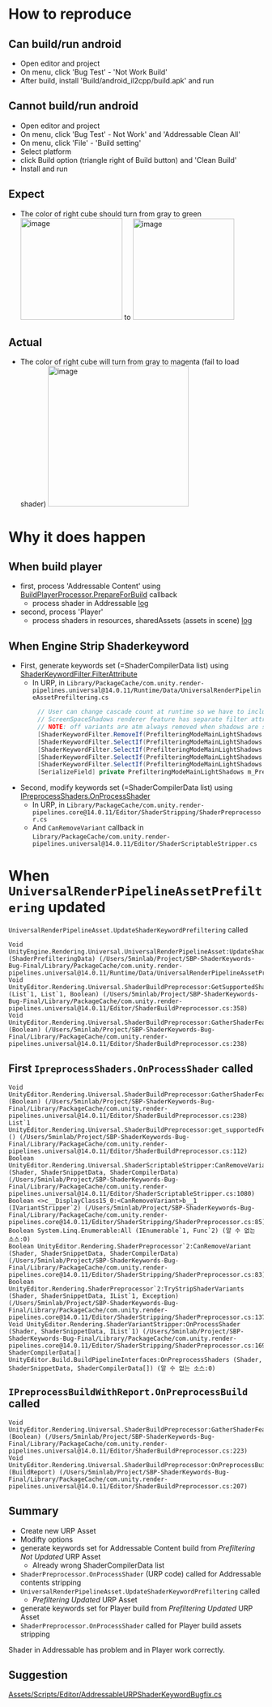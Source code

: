 # How to reproduce

## Can build/run android

- Open editor and project
- On menu, click 'Bug Test' - 'Not Work Build'
- After build, install 'Build/android_il2cpp/build.apk' and run

## Cannot build/run android

- Open editor and project
- On menu, click 'Bug Test' - Not Work' and 'Addressable Clean All'
- On menu, click 'File' - 'Build setting'
- Select platform
- click Build option (triangle right of Build button) and 'Clean Build'
- Install and run

## Expect

- The color of right cube should turn from gray to green
  <img width="201" alt="image" src="https://github.com/nakwonchoi-5minlab/SBP-ShaderKeywords-Bug-Final/assets/106501566/34e0a5b8-516d-4093-a0b1-a200da2a625e">
  to
  <img width="200" alt="image" src="https://github.com/nakwonchoi-5minlab/SBP-ShaderKeywords-Bug-Final/assets/106501566/63ddb73e-b060-48d1-a44b-1cce69478d65">

## Actual

- The color of right cube will turn from gray to magenta (fail to load shader)
  <img width="278" alt="image" src="https://github.com/nakwonchoi-5minlab/SBP-ShaderKeywords-Bug-Final/assets/106501566/0056ee0b-369e-4df0-8a3c-a4d357998e86">

# Why it does happen

## When build player

- first, process 'Addressable Content' using [BuildPlayerProcessor.PrepareForBuild](https://docs.unity3d.com/ScriptReference/Build.BuildPlayerProcessor.PrepareForBuild.html) callback
  - process shader in Addressable [log](etc/AddressablesPlayerBuildProcessor.PrepareForBuild.log)
- second, process 'Player'
  - process shaders in resources, sharedAssets (assets in scene) [log](etc/UnityEditor.BuildPipeline.BuildPlayerInternalNoCheck.log)

## When Engine Strip Shaderkeyword

- First, generate keywords set (=ShaderCompilerData list) using [ShaderKeywordFilter.FilterAttribute](https://docs.unity3d.com/ScriptReference/ShaderKeywordFilter.FilterAttribute.html)
  - In URP, in `Library/PackageCache/com.unity.render-pipelines.universal@14.0.11/Runtime/Data/UniversalRenderPipelineAssetPrefiltering.cs`

```csharp
        // User can change cascade count at runtime so we have to include both MainLightShadows and MainLightShadowCascades.
        // ScreenSpaceShadows renderer feature has separate filter attribute for keeping MainLightShadowScreen.
        // NOTE: off variants are atm always removed when shadows are supported
        [ShaderKeywordFilter.RemoveIf(PrefilteringModeMainLightShadows.Remove,                     keywordNames: new [] {ShaderKeywordStrings.MainLightShadows, ShaderKeywordStrings.MainLightShadowCascades})]
        [ShaderKeywordFilter.SelectIf(PrefilteringModeMainLightShadows.SelectMainLight,            keywordNames: ShaderKeywordStrings.MainLightShadows)]
        [ShaderKeywordFilter.SelectIf(PrefilteringModeMainLightShadows.SelectMainLightAndOff,      keywordNames: new [] {"", ShaderKeywordStrings.MainLightShadows})]
        [ShaderKeywordFilter.SelectIf(PrefilteringModeMainLightShadows.SelectMainLightAndCascades, keywordNames: new [] {ShaderKeywordStrings.MainLightShadows, ShaderKeywordStrings.MainLightShadowCascades})]
        [ShaderKeywordFilter.SelectIf(PrefilteringModeMainLightShadows.SelectAll,                  keywordNames: new [] {"", ShaderKeywordStrings.MainLightShadows, ShaderKeywordStrings.MainLightShadowCascades})]
        [SerializeField] private PrefilteringModeMainLightShadows m_PrefilteringModeMainLightShadows = PrefilteringModeMainLightShadows.SelectMainLight;
```

- Second, modify keywords set (=ShaderCompilerData list) using [IPreprocessShaders.OnProcessShader](https://docs.unity3d.com/ScriptReference/Build.IPreprocessShaders.OnProcessShader.html)
  - In URP, in `Library/PackageCache/com.unity.render-pipelines.core@14.0.11/Editor/ShaderStripping/ShaderPreprocessor.cs`
  - And `CanRemoveVariant` callback in `Library/PackageCache/com.unity.render-pipelines.universal@14.0.11/Editor/ShaderScriptableStripper.cs`

# When `UniversalRenderPipelineAssetPrefiltering` updated

`UniversalRenderPipelineAsset.UpdateShaderKeywordPrefiltering` called

```
Void UnityEngine.Rendering.Universal.UniversalRenderPipelineAsset:UpdateShaderKeywordPrefiltering (ShaderPrefilteringData) (/Users/5minlab/Project/SBP-ShaderKeywords-Bug-Final/Library/PackageCache/com.unity.render-pipelines.universal@14.0.11/Runtime/Data/UniversalRenderPipelineAssetPrefiltering.cs:227)
Void UnityEditor.Rendering.Universal.ShaderBuildPreprocessor:GetSupportedShaderFeaturesFromAssets (List`1, List`1, Boolean) (/Users/5minlab/Project/SBP-ShaderKeywords-Bug-Final/Library/PackageCache/com.unity.render-pipelines.universal@14.0.11/Editor/ShaderBuildPreprocessor.cs:358)
Void UnityEditor.Rendering.Universal.ShaderBuildPreprocessor:GatherShaderFeatures (Boolean) (/Users/5minlab/Project/SBP-ShaderKeywords-Bug-Final/Library/PackageCache/com.unity.render-pipelines.universal@14.0.11/Editor/ShaderBuildPreprocessor.cs:238)
```

## First `IpreprocessShaders.OnProcessShader` called

```
Void UnityEditor.Rendering.Universal.ShaderBuildPreprocessor:GatherShaderFeatures (Boolean) (/Users/5minlab/Project/SBP-ShaderKeywords-Bug-Final/Library/PackageCache/com.unity.render-pipelines.universal@14.0.11/Editor/ShaderBuildPreprocessor.cs:238)
List`1 UnityEditor.Rendering.Universal.ShaderBuildPreprocessor:get_supportedFeaturesList () (/Users/5minlab/Project/SBP-ShaderKeywords-Bug-Final/Library/PackageCache/com.unity.render-pipelines.universal@14.0.11/Editor/ShaderBuildPreprocessor.cs:112)
Boolean UnityEditor.Rendering.Universal.ShaderScriptableStripper:CanRemoveVariant (Shader, ShaderSnippetData, ShaderCompilerData) (/Users/5minlab/Project/SBP-ShaderKeywords-Bug-Final/Library/PackageCache/com.unity.render-pipelines.universal@14.0.11/Editor/ShaderScriptableStripper.cs:1080)
Boolean <>c__DisplayClass15_0:<CanRemoveVariant>b__1 (IVariantStripper`2) (/Users/5minlab/Project/SBP-ShaderKeywords-Bug-Final/Library/PackageCache/com.unity.render-pipelines.core@14.0.11/Editor/ShaderStripping/ShaderPreprocessor.cs:85)
Boolean System.Linq.Enumerable:All (IEnumerable`1, Func`2) (알 수 없는 소스:0)
Boolean UnityEditor.Rendering.ShaderPreprocessor`2:CanRemoveVariant (Shader, ShaderSnippetData, ShaderCompilerData) (/Users/5minlab/Project/SBP-ShaderKeywords-Bug-Final/Library/PackageCache/com.unity.render-pipelines.core@14.0.11/Editor/ShaderStripping/ShaderPreprocessor.cs:83)
Boolean UnityEditor.Rendering.ShaderPreprocessor`2:TryStripShaderVariants (Shader, ShaderSnippetData, IList`1, Exception) (/Users/5minlab/Project/SBP-ShaderKeywords-Bug-Final/Library/PackageCache/com.unity.render-pipelines.core@14.0.11/Editor/ShaderStripping/ShaderPreprocessor.cs:137)
Void UnityEditor.Rendering.ShaderVariantStripper:OnProcessShader (Shader, ShaderSnippetData, IList`1) (/Users/5minlab/Project/SBP-ShaderKeywords-Bug-Final/Library/PackageCache/com.unity.render-pipelines.core@14.0.11/Editor/ShaderStripping/ShaderPreprocessor.cs:169)
ShaderCompilerData[] UnityEditor.Build.BuildPipelineInterfaces:OnPreprocessShaders (Shader, ShaderSnippetData, ShaderCompilerData[]) (알 수 없는 소스:0)
```

## `IPreprocessBuildWithReport.OnPreprocessBuild` called

```
Void UnityEditor.Rendering.Universal.ShaderBuildPreprocessor:GatherShaderFeatures (Boolean) (/Users/5minlab/Project/SBP-ShaderKeywords-Bug-Final/Library/PackageCache/com.unity.render-pipelines.universal@14.0.11/Editor/ShaderBuildPreprocessor.cs:223)
Void UnityEditor.Rendering.Universal.ShaderBuildPreprocessor:OnPreprocessBuild (BuildReport) (/Users/5minlab/Project/SBP-ShaderKeywords-Bug-Final/Library/PackageCache/com.unity.render-pipelines.universal@14.0.11/Editor/ShaderBuildPreprocessor.cs:207)
```

## Summary

- Create new URP Asset
- Modifty options
- generate keywords set for Addressable Content build from _Prefiltering Not Updated_ URP Asset
  - Already wrong ShaderCompilerData list
- `ShaderPreprocessor.OnProcessShader` (URP code) called for Addressable contents stripping
- `UniversalRenderPipelineAsset.UpdateShaderKeywordPrefiltering` called
  - _Prefiltering Updated_ URP Asset
- generate keywords set for Player build from _Prefiltering Updated_ URP Asset
- `ShaderPreprocessor.OnProcessShader` called for Player build assets stripping

Shader in Addressable has problem and in Player work correctly.

## Suggestion

[Assets/Scripts/Editor/AddressableURPShaderKeywordBugfix.cs](Assets/Scripts/Editor/AddressableURPShaderKeywordBugfix.cs)
